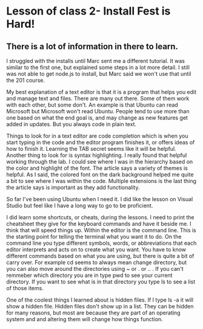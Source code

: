 # Lesson of class 2- Install Fest is Hard!

## There is a lot of information in there to learn.


I struggled with the installs until Marc sent me a different tutorial. It was similar to the first one, but explained some steps in a lot more detail. I still was not able to get node.js to install, but Marc said we won't use that until the 201 course. 

My best explanation of a text editor is that it is a program that helps you edit and manage text and files. There are many out there. Some of them work with each other, but some don't. An example is that Ubuntu can read Microsoft but Microsoft won't read Ubuntu. People tend to use more than one based on what the end goal is, and may change as new features get added in updates. But you always code in plain text.

Things to look for in a text editor are code completion which is when you start typing in the code and the editor program finishes it, or offers ideas of how to finish it. Learning the TAB secret seems like it will be helpful. Another thing to look for is syntax highlighting. I really found that helpful working through the lab. I could see where I was in the hierarchy based on the color and highlight of the font. The article says a variety of themes is helpful. As I said, the colored font on the dark background helped me quite a bit to see where I was within the code. Multiple extensions is the last thing the article says is important as they add functionality. 

So far I've been using Ubuntu when I need it. I did like the lesson on Visual Studio but feel like I have a long way to go to be proficient. 

I did learn some shortcuts, or cheats, during the lessons. I need to print the cheatsheet they give for the keyboard commands and have it beside me. I think that will speed things up.  Within the editor is the command line. This is the starting point for telling the terminal what you want it to do. On the command line you type different symbols, words, or abbreviations that each editor interprets and acts on to create what you want. You have to know different commands based on what you are using, but there is quite a bit of carry over. For example cd seems to always mean change directory, but you can also move around the directories using ~ or . or ..  . If you can't remmeber which directory you are in type pwd to see your current directory. If you want to see what is in that directory you type ls to see a list of those items. 

One of the coolest things I learned about is hidden files. If I type ls -a it will show a hidden file. Hidden files don't show up in a list. They can be hidden for many reasons, but most are because they are part of an operating system and and altering them will change how things function. 
